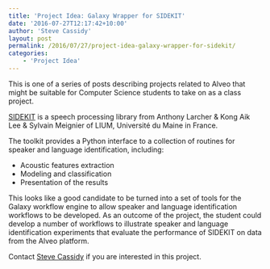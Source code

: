 ```yaml
---
title: 'Project Idea: Galaxy Wrapper for SIDEKIT'
date: '2016-07-27T12:17:42+10:00'
author: 'Steve Cassidy'
layout: post
permalink: /2016/07/27/project-idea-galaxy-wrapper-for-sidekit/
categories:
    - 'Project Idea'
---
```


This is one of a series of posts describing projects related to Alveo that might be suitable for Computer Science students to take on as a class project.

[SIDEKIT](http://www-lium.univ-lemans.fr/sidekit/index.html#) is a speech processing library from Anthony Larcher &amp; Kong Aik Lee &amp; Sylvain Meignier of LIUM, Université du Maine in France.

The toolkit provides a Python interface to a collection of routines for speaker and language identification, including:

- Acoustic features extraction
- Modeling and classification
- Presentation of the results

This looks like a good candidate to be turned into a set of tools for the Galaxy workflow engine to allow speaker and language identification workflows to be developed. As an outcome of the project, the student could develop a number of workflows to illustrate speaker and language identification experiments that evaluate the performance of SIDEKIT on data from the Alveo platform.

Contact [Steve Cassidy](mailto:steve.cassidy@mq.edu.au) if you are interested in this project.